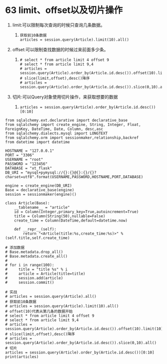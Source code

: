 # 63 limit、offset以及切片操作

1. limit:可以限制每次查询的时候只查询几条数据。
   1. ```text
      获取前10条数据
      articles = session.query(Article).limit(10).all()
      ```
2. offset:可以限制查找数据的时候过来前面多少条。
   1. ```text
      # select * from article limit 4 offset 9
      # select * from article limit 9,4
      # articles = session.query(Article).order_by(Article.id.desc()).offset(10).limit(10).all()
      # slice(limit,offset),desc()降序
      # articles = session.query(Article).order_by(Article.id.desc()).slice(0,10).all()
      ```
3. 切片:可以Query对象使用切片操作，来获取想要的数据
   1. ```text
      articles = session.query(Article).order_by(Article.id.desc())[0:10]
      ```

```text
from sqlalchemy.ext.declarative import declarative_base
from sqlalchemy import create_engine, String, Integer, Float, ForeignKey, DateTime, Date, Column, desc,asc
from sqlalchemy.dialects.mysql import LONGTEXT
from sqlalchemy.orm import sessionmaker,relationship,backref
from datetime import datetime

HOSTNAME = "127.0.0.1"
PORT = "3306"
USERNAME = "root"
PASSWORD = "123456"
DATABASE = "xt_flask"
DB_URI = "mysql+pymysql://{}:{}@{}:{}/{}?charset=utf8".format(USERNAME,PASSWORD,HOSTNAME,PORT,DATABASE)

engine = create_engine(DB_URI)
Base = declarative_base(engine)
session = sessionmaker(engine)()

class Article(Base):
    __tablename__ = "article"
    id = Column(Integer,primary_key=True,autoincrement=True)
    title = Column(String(50),nullable=False)
    create_time = Column(DateTime,default=datetime.now)

    def __repr__(self):
        return "<Article(title:%s,create_time:%s)>" % (self.title,self.create_time)

# 添加数据
# Base.metadata.drop_all()
# Base.metadata.create_all()
#
# for i in range(100):
#     title = "title %s" % i
#     article = Article(title=title)
#     session.add(article)
#     session.commit()

# 实战
# articles = session.query(Article).all()
# 获取前10条数据
# articles = session.query(Article).limit(10).all()
# offset(10)代表从第几条的数据开始
# select * from article limit 4 offset 9
# select * from article limit 9,4
# articles = session.query(Article).order_by(Article.id.desc()).offset(10).limit(10).all()
# slice(limit,offset),desc()降序
# articles = session.query(Article).order_by(Article.id.desc()).slice(0,10).all()
# 切片
articles = session.query(Article).order_by(Article.id.desc())[0:10]
print(articles)
```

